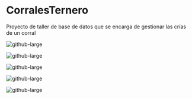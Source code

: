 ﻿# CorralesTernero

Proyecto de taller de base de datos que se encarga de gestionar las crías de un corral

![github-large](https://github.com/urielexis64/CorralesTernero/blob/55ced6e9d09c33e1ed7e186a63f9fd3ac26ed28f/ScreenShots/Versi%C3%B3n%200.37/Screenshot_1.png)


![github-large](https://github.com/urielexis64/CorralesTernero/blob/55ced6e9d09c33e1ed7e186a63f9fd3ac26ed28f/ScreenShots/Versi%C3%B3n%200.37/Screenshot_2.png)

![github-large](https://github.com/urielexis64/CorralesTernero/blob/55ced6e9d09c33e1ed7e186a63f9fd3ac26ed28f/ScreenShots/Versi%C3%B3n%200.37/Screenshot_3.png)

![github-large](https://github.com/urielexis64/CorralesTernero/blob/55ced6e9d09c33e1ed7e186a63f9fd3ac26ed28f/ScreenShots/Versi%C3%B3n%200.37/Screenshot_4.png)

![github-large](https://github.com/urielexis64/CorralesTernero/blob/55ced6e9d09c33e1ed7e186a63f9fd3ac26ed28f/ScreenShots/Versi%C3%B3n%200.37/Screenshot_5.png)
